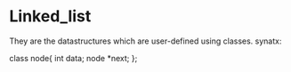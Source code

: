 # Linked_list
They are the datastructures which are user-defined using classes.
synatx:

class node{
int data;
node *next;
};








